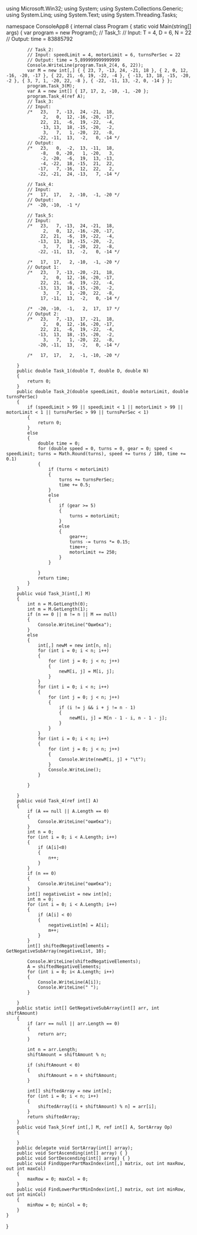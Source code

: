 using Microsoft.Win32;
using System;
using System.Collections.Generic;
using System.Linq;
using System.Text;
using System.Threading.Tasks;

namespace ConsoleApp8
{
    internal class Program
    {
        static void Main(string[] args)
        {
            var program = new Program();
            // Task_1:
            // Input: T = 4, D = 6, N = 22
            // Output: time = 83885792

            // Task_2:
            // Input: speedLimit = 4, motorLimit = 6, turnsPerSec = 22
            // Output: time = 5,899999999999999
            Console.WriteLine(program.Task_2(4, 6, 22));
            var M = new int[,] { { 23, 7, -13, 24, -21, 18 }, { 2, 0, 12, -16, -20, -17 }, { 22, 21, -6, 19, -22, -4 }, { -13, 13, 18, -15, -20, -2 }, { 3, 7, 1, -20, 22, -8 }, { -22, -11, 13, -2, 0, -14 } };
            program.Task_3(M);
            var A = new int[] { 17, 17, 2, -10, -1, -20 };
            program.Task_4(ref A);
            // Task_3:
            // Input:
            /*   23,   7, -13,  24, -21,  18, 
                  2,   0,  12, -16, -20, -17, 
                 22,  21,  -6,  19, -22,  -4, 
                 -13, 13,  18, -15, -20,  -2, 
                  3,   7,   1, -20,  22,  -8, 
                -22, -11,  13,  -2,   0, -14 */
            // Output:
            /*   23,   0,  -2,  13, -11,  18, 
                 -8,   0, -20,   1, -20,   3, 
                 -2, -20,  -6,  19,  13, -13, 
                 -4, -22,  18, -15,  21,  22, 
                -17,   7, -16,  12,  22,   2, 
                -22, -21,  24, -13,   7, -14 */

            // Task_4:
            // Input:
            /*   17,  17,   2, -10,  -1, -20 */
            // Output:
            /*  -20, -10,  -1 */

            // Task_5:
            // Input:
            /*   23,   7, -13,  24, -21,  18, 
                  2,   0,  12, -16, -20, -17, 
                 22,  21,  -6,  19, -22,  -4, 
                -13,  13,  18, -15, -20,  -2, 
                  3,   7,   1, -20,  22,  -8, 
                -22, -11,  13,  -2,   0, -14 */

            /*   17,  17,   2, -10,  -1, -20 */
            // Output 1:
            /*   23,   7, -13, -20, -21,  18, 
                  2,   0,  12, -16, -20, -17, 
                 22,  21,  -6,  19, -22,  -4, 
                -13,  13,  18, -15, -20,  -2, 
                  3,   7,   1, -20,  22,  -8, 
                 17, -11,  13,  -2,   0, -14 */

            /*  -20, -10,  -1,   2,  17,  17 */
            // Output 2:
            /*   23,   7, -13,  17, -21,  18, 
                  2,   0,  12, -16, -20, -17, 
                 22,  21,  -6,  19, -22,  -4, 
                -13,  13,  18, -15, -20,  -2, 
                  3,   7,   1, -20,  22,  -8, 
                -20, -11,  13,  -2,   0, -14 */

            /*   17,  17,   2,  -1, -10, -20 */

        }
        public double Task_1(double T, double D, double N)
        {
            return 0;
        }
        public double Task_2(double speedLimit, double motorLimit, double turnsPerSec)
        {
            if (speedLimit > 99 || speedLimit < 1 || motorLimit > 99 || motorLimit < 1 || turnsPerSec > 99 || turnsPerSec < 1)
            {
                return 0;
            }
            else
            {
                double time = 0;
                for (double speed = 0, turns = 0, gear = 0; speed < speedLimit; turns = Math.Round(turns), speed += turns / 180, time += 0.1)
                {
                    if (turns < motorLimit)
                    {
                        turns += turnsPerSec;
                        time += 0.5;
                    }
                    else
                    {
                        if (gear >= 5)
                        {
                            turns = motorLimit;
                        }
                        else
                        {
                            gear++;
                            turns -= turns *= 0.15;
                            time++;
                            motorLimit += 250;
                        }
                    }

                }
                return time;
            }
        }
        public void Task_3(int[,] M)
        {
            int n = M.GetLength(0);
            int m = M.GetLength(1);
            if (n == 0 || m != n || M == null)
            {
                Console.WriteLine("Ошибка");
            }
            else
            {
                int[,] newM = new int[n, n];
                for (int i = 0; i < n; i++)
                {
                    for (int j = 0; j < n; j++)
                    {
                        newM[i, j] = M[i, j];
                    }
                }
                for (int i = 0; i < n; i++)
                {
                    for (int j = 0; j < n; j++)
                    {
                        if (i != j && i + j != n - 1)
                        {
                            newM[i, j] = M[n - 1 - i, n - 1 - j];
                        }
                    }
                }
                for (int i = 0; i < n; i++)
                {
                    for (int j = 0; j < n; j++)
                    {
                        Console.Write(newM[i, j] + "\t");
                    }
                    Console.WriteLine();
                }

            }

        }
        public void Task_4(ref int[] A)
        {
            if (A == null || A.Length == 0) 
            {
                Console.WriteLine("ошибка"); 
            }
            int n = 0;
            for (int i = 0; i < A.Length; i++)
            {
                if (A[i]<0)
                {
                    n++;
                }
            }
            if (n == 0)
            {
                Console.WriteLine("ошибка");
            }
            int[] negativeList = new int[n];
            int m = 0;
            for (int i = 0; i < A.Length; i++)
            {
                if (A[i] < 0)
                {
                    negativeList[m] = A[i];
                    m++;
                }
            }
            int[] shiftedNegativeElements = GetNegativeSubArray(negativeList, 10);

            Console.WriteLine(shiftedNegativeElements);
            A = shiftedNegativeElements;
            for (int i = 0; i< A.Length; i++)
            {
                Console.WriteLine(A[i]);
                Console.WriteLine(" ");
            }

        }
        public static int[] GetNegativeSubArray(int[] arr, int shiftAmount)
        {
            if (arr == null || arr.Length == 0)
            {
                return arr;
            }

            int n = arr.Length;
            shiftAmount = shiftAmount % n;

            if (shiftAmount < 0)
            {
                shiftAmount = n + shiftAmount;
            }

            int[] shiftedArray = new int[n];
            for (int i = 0; i < n; i++)
            {
                shiftedArray[(i + shiftAmount) % n] = arr[i];
            }
            return shiftedArray;
        }
        public void Task_5(ref int[,] M, ref int[] A, SortArray Op)
        {

        }
        public delegate void SortArray(int[] array);
        public void SortAscending(int[] array) { }
        public void SortDescending(int[] array) { }
        public void FindUpperPartMaxIndex(int[,] matrix, out int maxRow, out int maxCol)
        {
            maxRow = 0; maxCol = 0;
        }
        public void FindLowerPartMinIndex(int[,] matrix, out int minRow, out int minCol)
        {
            minRow = 0; minCol = 0;
        }
    }
}
    
